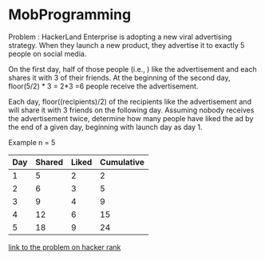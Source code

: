 # MobProgramming

Problem :
HackerLand Enterprise is adopting a new viral advertising strategy. When they launch a new product, they advertise it to exactly 5  people on social media.

On the first day, half of those  people (i.e., ) like the advertisement and each shares it with  3 of their friends. At the beginning of the second day, floor(5/2) * 3 = 2*3 =6 people receive the advertisement.

Each day, floor((recipients)/2) of the recipients like the advertisement and will share it with 3 friends on the following day. Assuming nobody receives the advertisement twice, determine how many people have liked the ad by the end of a given day, beginning with launch day as day 1.

Example
n = 5

| Day| Shared | Liked | Cumulative|
|----|--------|-------|-----------|
| 1  |    5   |  2    |   2       |
| 2  |    6   |  3    |   5        
| 3  |    9   |  4    |   9
| 4  |   12   |  6    |  15
| 5  |   18   |  9    |  24

[link to the problem on hacker rank](https://www.hackerrank.com/challenges/strange-advertising/problem?isFullScreen=true)